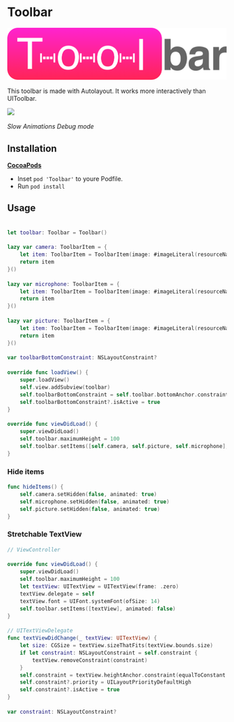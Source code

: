 # Toolbar

<img src="https://github.com/1amageek/Toolbar/blob/master/Toolbar.png" width="640px">

This toolbar is made with Autolayout.
It works more interactively than UIToolbar.

<img src="https://github.com/1amageek/Toolbar/blob/master/Toolbar.gif" width="320px">

 _Slow Animations Debug mode_

## Installation

__[CocoaPods](https://github.com/cocoapods/cocoapods)__

- Inset `pod 'Toolbar'` to youre Podfile.
- Run `pod install`

## Usage

``` swift

let toolbar: Toolbar = Toolbar()

lazy var camera: ToolbarItem = {
    let item: ToolbarItem = ToolbarItem(image: #imageLiteral(resourceName: "camera"), target: nil, action: nil)
    return item
}()

lazy var microphone: ToolbarItem = {
    let item: ToolbarItem = ToolbarItem(image: #imageLiteral(resourceName: "microphone"), target: nil, action: nil)
    return item
}()

lazy var picture: ToolbarItem = {
    let item: ToolbarItem = ToolbarItem(image: #imageLiteral(resourceName: "picture"), target: nil, action: nil)
    return item
}()

var toolbarBottomConstraint: NSLayoutConstraint?

override func loadView() {
    super.loadView()
    self.view.addSubview(toolbar)
    self.toolbarBottomConstraint = self.toolbar.bottomAnchor.constraint(equalTo: self.view.bottomAnchor, constant: 0)
    self.toolbarBottomConstraint?.isActive = true
}

override func viewDidLoad() {
    super.viewDidLoad()
    self.toolbar.maximumHeight = 100
    self.toolbar.setItems([self.camera, self.picture, self.microphone], animated: false)
}


```

### Hide items
``` Swift
func hideItems() {
    self.camera.setHidden(false, animated: true)
    self.microphone.setHidden(false, animated: true)
    self.picture.setHidden(false, animated: true)
}
```

### Stretchable TextView
``` Swift
// ViewController

override func viewDidLoad() {
    super.viewDidLoad()
    self.toolbar.maximumHeight = 100
    let textView: UITextView = UITextView(frame: .zero)
    textView.delegate = self
    textView.font = UIFont.systemFont(ofSize: 14)
    self.toolbar.setItems([textView], animated: false)
}

// UITextViewDelegate
func textViewDidChange(_ textView: UITextView) {
    let size: CGSize = textView.sizeThatFits(textView.bounds.size)
    if let constraint: NSLayoutConstraint = self.constraint {
        textView.removeConstraint(constraint)
    }
    self.constraint = textView.heightAnchor.constraint(equalToConstant: size.height)
    self.constraint?.priority = UILayoutPriorityDefaultHigh
    self.constraint?.isActive = true
}

var constraint: NSLayoutConstraint?

```
